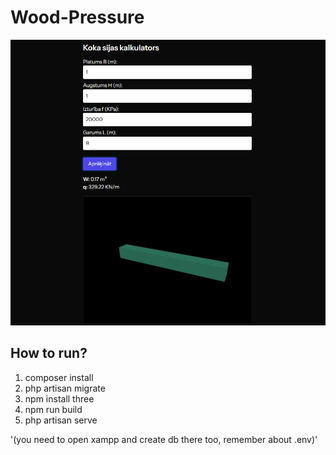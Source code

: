 # Wood-Pressure

![img.png](img.png)


## How to run?
1. composer install
2. php artisan migrate
3. npm install three
4. npm run build
5. php artisan serve

'(you need to open xampp and create db there too, remember about .env)'
